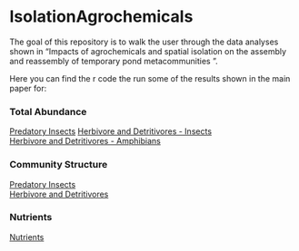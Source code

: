 # IsolationAgrochemicals

The goal of this repository is to walk the user through the data analyses shown in “Impacts of agrochemicals and spatial isolation on the assembly and reassembly of temporary pond metacommunities   ”.

Here you can find the r code the run some of the results shown in the main paper for:

### Total Abundance
[Predatory Insects](https://github.com/RodolfoPelinson/IsolationAgrochemicals/blob/master/Abundance_Analyses/Abundance_Analyses_Predators.md)
[Herbivore and Detritivores - Insects](https://github.com/RodolfoPelinson/IsolationAgrochemicals/blob/master/Abundance_Analyses/Abundance_Analyses_Herb_Det_Insects.md)  
[Herbivore and Detritivores - Amphibians](https://github.com/RodolfoPelinson/IsolationAgrochemicals/blob/master/Abundance_Analyses/Abundance_Analyses_Amphibians.md)  

### Community Structure
[Predatory Insects](https://github.com/RodolfoPelinson/IsolationAgrochemicals/blob/master/Community%20Structure/Community_Structure_Predatory_Insects.md)  
[Herbivore and Detritivores](https://github.com/RodolfoPelinson/IsolationAgrochemicals/blob/master/Community%20Structure/Community_Structure_Herbivore_Detritivores.md)

### Nutrients
[Nutrients](https://github.com/RodolfoPelinson/IsolationAgrochemicals/blob/master/Nutrients/Nutrients.md)
